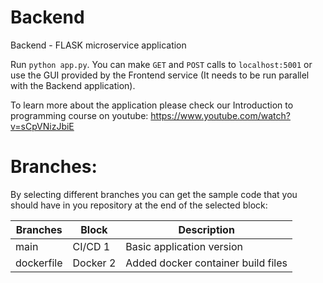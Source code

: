 # Backend
Backend - FLASK microservice application

Run `python app.py`. You can make `GET` and `POST` calls to `localhost:5001` or use the GUI provided by the Frontend service (It needs to be run parallel with the Backend application).

To learn more about the application please check our Introduction to programming course on youtube:
https://www.youtube.com/watch?v=sCpVNizJbiE

# Branches:
By selecting different branches you can get the sample code that you should have in you repository at the end of the selected block:

|Branches  | Block  | Description  | 
|---|---|---|
| main | CI/CD 1 | Basic application version |
| dockerfile | Docker 2 | Added docker container build files |
